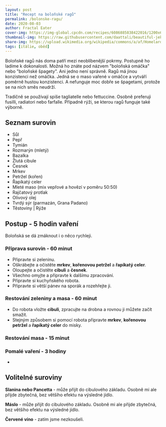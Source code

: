 ```yaml
---
layout: post
title: "Recept na boloňské ragů"
permalink: /bolonske-ragu/
date: 2020-08-03
author: Fractal Eater
cover-img: https://img-global.cpcdn.com/recipes/6086885838422016/1200x630cq70/photo.jpg
thumbnail-img: https://raw.githubusercontent.com/daattali/beautiful-jekyll/master/assets/img/thumb.png
share-img: https://upload.wikimedia.org/wikipedia/commons/a/af/Homelard.jpg
tags: [itálie, oběd]
---
```


Boloňské ragů nás doma patří mezi neoblíbenější pokrmy. Postupně ho ladíme k dokonalosti. Možná ho znáte pod názvem "boloňská omáčka" nebo "boloňské špagety". Ani jedno není správně. Ragů má jinou konzistenci než omáčka. Jedná se o maso vařené v omáčce a vytváří poměrně hustou konzistenci. A nefunguje moc dobře se špagetami, protože se na nich směs neudrží.

Tradičně se používají spíše tagliatelle nebo fettuccine. Osobně preferuji fusilli, radiatori nebo farfalle. Případně rýži, se kterou ragů funguje také výborně.

## Seznam surovin

* Sůl
* Pepř
* Tymián
* Rozmarýn (mletý)
* Bazalka
* Žlutá cibule
* Česnek
* Mrkev
* Petržel (kořen)
* Řapíkatý celer
* Mleté maso (mix vepřové a hovězí v poměru 50:50)
* Rajčatový protlak
* Olivový olej
* Tvrdý sýr (parmazán, Grana Padano)
* Těstoviny | Rýže

## Postup - 5 hodin vaření

Boloňská se dá zmáknout i o něco rychleji.

### Příprava surovin - 60 minut

* Připravte si zeleninu.
* Oškrábejte a očistěte **mrkev**, **kořenovou petržel** a **řapíkatý celer**.
* Oloupejte a očistěte **cibuli** a **česnek**.
* Všechno omyjte a připravte k dalšímu zpracování.
* Připravte si kuchyňského robota.
* Připravte si větší pánev na sporák a rozehřejte ji.

### Restování zeleniny a masa - 60 minut

* Do robota vložte **cibuli**, zpracujte na drobna a rovnou ji můžete začít smažit.
* Stejným způsobem si pomocí robota připravte **mrkev**, **kořenovou petržel** a **řapíkatý celer** do misky.

### Restování masa - 15 minut

### Pomalé vaření - 3 hodiny

*

## Volitelné suroviny

**Slanina nebo Pancetta** - může přijít do cibulového základu. Osobně mi ale přijde zbytečná, bez většího efektu na výsledné jídlo.

**Máslo** - může přijít do cibulového základu. Osobně mi ale přijde zbytečná, bez většího efektu na výsledné jídlo.

**Červené víno** - zatím jsme nezkoušeli.

